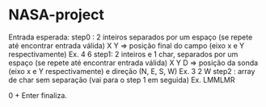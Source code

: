 # NASA-project

Entrada esperada:
step0 : 2 inteiros separados por um espaço (se repete até encontrar entrada válida)
X Y => posição final do campo (eixo x e Y respectivamente) Ex. 4 6
step1: 2 inteiros e 1 char, separados por um espaço (se repete até encontrar entrada válida)
X Y D => posição da sonda (eixo x e Y respectivamente) e direção (N, E, S, W) Ex. 3 2 W
step2 : array de char sem separação (vai para o step 1 em seguida)
Ex. LMMLMR 

0 + Enter finaliza.

